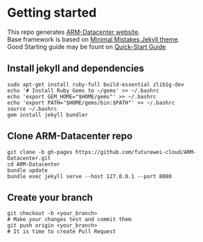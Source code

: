 # Getting started

This repo generates [ARM-Datacenter website](https://futurewei-cloud.github.io/ARM-Datacenter/).  
Base framework is based on  [Minimal Mistakes Jekyll theme](https://github.com/mmistakes/minimal-mistakes).  
Good Starting guide may be fount on [Quick-Start Guide](https://mmistakes.github.io/minimal-mistakes/docs/quick-start-guide/)

## Install jekyll and dependencies
```
sudo apt-get install ruby-full build-essential zlib1g-dev
echo '# Install Ruby Gems to ~/gems' >> ~/.bashrc
echo 'export GEM_HOME="$HOME/gems"' >> ~/.bashrc
echo 'export PATH="$HOME/gems/bin:$PATH"' >> ~/.bashrc
source ~/.bashrc
gem install jekyll bundler

```
## Clone ARM-Datacenter repo
```
git clone -b gh-pages https://github.com/futurewei-cloud/ARM-Datacenter.git
cd ARM-Datacenter
bundle update
bundle exec jekyll serve --host 127.0.0.1 --port 8080
```

## Create your branch
```
git checkout -b <your_branch>
# Make your changes test and commit them
git push origin <your_branch>
# It is time to create Pull Request
```

